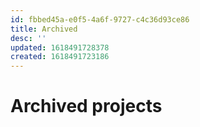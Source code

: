 ```yaml
---
id: fbbed45a-e0f5-4a6f-9727-c4c36d93ce86
title: Archived
desc: ''
updated: 1618491728378
created: 1618491723186
---
```


# Archived projects